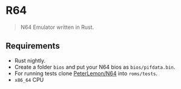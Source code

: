 # R64

> N64 Emulator written in Rust.

## Requirements

- Rust nightly.
- Create a folder `bios` and put your N64 bios as `bios/pifdata.bin`.
- For running tests clone [PeterLemon/N64](https://github.com/PeterLemon/N64) into `roms/tests`.
- `x86_64` CPU
